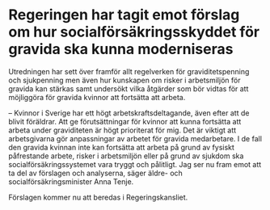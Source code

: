 # Regeringen har tagit emot förslag om hur socialförsäkringsskyddet för gravida ska kunna moderniseras

Utredningen har sett över framför allt regelverken för graviditetspenning och sjukpenning men även hur kunskapen om risker i arbetsmiljön för gravida kan stärkas samt undersökt vilka åtgärder som bör vidtas för att möjliggöra för gravida kvinnor att fortsätta att arbeta.

– Kvinnor i Sverige har ett högt arbetskraftsdeltagande, även efter att de blivit föräldrar. Att ge förutsättningar för kvinnor att kunna fortsätta att arbeta under graviditeten är högt prioriterat för mig. Det är viktigt att arbetsgivarna gör anpassningar av arbetet för gravida medarbetare. I de fall den gravida kvinnan inte kan fortsätta att arbeta på grund av fysiskt påfrestande arbete, risker i arbetsmiljön eller på grund av sjukdom ska socialförsäkringssystemet vara tryggt och pålitligt. Jag ser nu fram emot att ta del av förslagen och analyserna, säger äldre- och socialförsäkringsminister Anna Tenje.

Förslagen kommer nu att beredas i Regeringskansliet.
